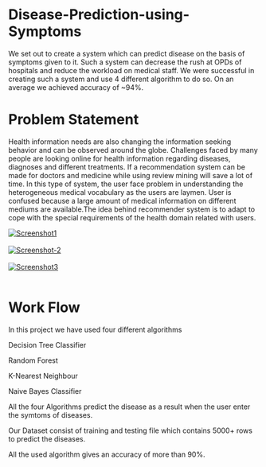 # Disease-Prediction-using-Symptoms
We set out to create a system which can predict disease on the basis of symptoms given to it. Such a system can decrease the rush at OPDs of hospitals and reduce the workload on medical staff. We were successful in creating such a system and use 4 different algorithm to do so. On an average we achieved accuracy of ~94%.
# Problem Statement
Health information needs are also changing the information seeking behavior and can be observed around the globe. Challenges faced by many people are looking online for health information regarding diseases, diagnoses and different treatments. If a recommendation system can be made for doctors and medicine while using review mining will save a lot of time. In this type of system, the user face problem in understanding the heterogeneous medical vocabulary as the users are laymen. User is confused because a large amount of medical information on different mediums are available.The idea behind recommender system is to adapt to cope with the special requirements of the health domain related with users.

<a href="https://ibb.co/cyWqct6"><img src="https://i.ibb.co/TwQyBR4/Screenshot1.png" alt="Screenshot1" border="0" /></a>
<br> <br> 
<a href="https://ibb.co/HdCXzrP"><img src="https://i.ibb.co/JQqC7zp/Screenshot-2.png" alt="Screenshot-2" border="0"></a>
<br>  <br> 
<a href="https://ibb.co/fpRv9Mm"><img src="https://i.ibb.co/swSHCjL/Screenshot3.png" alt="Screenshot3" border="0"></a><br /> <br />

# Work Flow
In this project we have used four different algorithms 

Decision Tree Classifier

Random Forest

K-Nearest Neighbour

Naive Bayes Classifier

All the four Algorithms predict the disease as a result when the user enter  the symtoms of diseases.

Our Dataset consist of training and testing file which contains 5000+ rows to predict the diseases.

All the used algorithm gives an accuracy of more than 90%.
